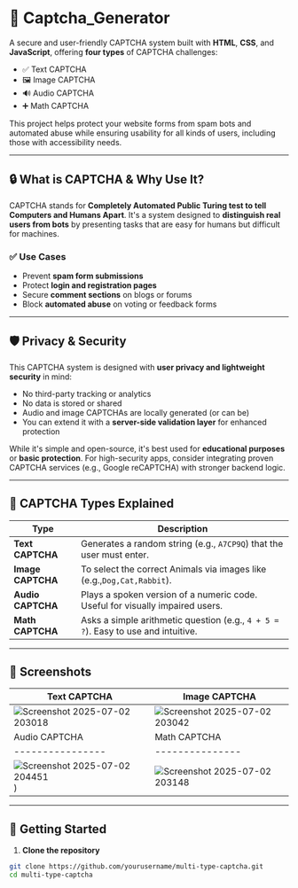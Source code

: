# 🧠 Captcha_Generator

A secure and user-friendly CAPTCHA system built with **HTML**, **CSS**, and **JavaScript**, offering **four types** of CAPTCHA challenges:

- ✅ Text CAPTCHA  
- 🖼️ Image CAPTCHA  
- 🔊 Audio CAPTCHA  
- ➕ Math CAPTCHA  

This project helps protect your website forms from spam bots and automated abuse while ensuring usability for all kinds of users, including those with accessibility needs.

---

## 🔒 What is CAPTCHA & Why Use It?

CAPTCHA stands for **Completely Automated Public Turing test to tell Computers and Humans Apart**. It's a system designed to **distinguish real users from bots** by presenting tasks that are easy for humans but difficult for machines.

### ✅ Use Cases

- Prevent **spam form submissions**
- Protect **login and registration pages**
- Secure **comment sections** on blogs or forums
- Block **automated abuse** on voting or feedback forms

---

## 🛡️ Privacy & Security

This CAPTCHA system is designed with **user privacy and lightweight security** in mind:

- No third-party tracking or analytics
- No data is stored or shared
- Audio and image CAPTCHAs are locally generated (or can be)
- You can extend it with a **server-side validation layer** for enhanced protection

While it's simple and open-source, it's best used for **educational purposes** or **basic protection**. For high-security apps, consider integrating proven CAPTCHA services (e.g., Google reCAPTCHA) with stronger backend logic.

---

## 🔧 CAPTCHA Types Explained

| Type | Description |
|------|-------------|
| **Text CAPTCHA** | Generates a random string (e.g., `A7CP9Q`) that the user must enter. |
| **Image CAPTCHA** | To select the correct Animals via images like (e.g.,`Dog,Cat,Rabbit`). |
| **Audio CAPTCHA** | Plays a spoken version of a numeric code. Useful for visually impaired users. |
| **Math CAPTCHA** | Asks a simple arithmetic question (e.g., `4 + 5 = ?`). Easy to use and intuitive. |

---

## 📸 Screenshots

| Text CAPTCHA | Image CAPTCHA |
|--------------|----------------|
| ![Screenshot 2025-07-02 203018](https://github.com/user-attachments/assets/590a3587-bd52-4cd0-82db-9fd3502c4b3e) | ![Screenshot 2025-07-02 203042](https://github.com/user-attachments/assets/72e43136-3c93-44d2-872b-97fc75eaa4da) |
| Audio CAPTCHA | Math CAPTCHA |
|----------------|---------------|
| ![Screenshot 2025-07-02 204451](https://github.com/user-attachments/assets/18ef32e3-6a4c-4969-a921-4579d73e9003)) |![Screenshot 2025-07-02 203148](https://github.com/user-attachments/assets/7143ad98-c2a2-456b-ac44-cccdba266bb0) |

---

## 🚀 Getting Started

1. **Clone the repository**
```bash
git clone https://github.com/yourusername/multi-type-captcha.git
cd multi-type-captcha
